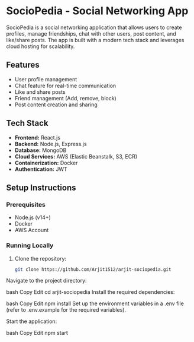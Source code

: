 # SocioPedia - Social Networking App

SocioPedia is a social networking application that allows users to create profiles, manage friendships, chat with other users, post content, and like/share posts. The app is built with a modern tech stack and leverages cloud hosting for scalability.

## Features
- User profile management
- Chat feature for real-time communication
- Like and share posts
- Friend management (Add, remove, block)
- Post content creation and sharing

## Tech Stack
- **Frontend:** React.js
- **Backend:** Node.js, Express.js
- **Database:** MongoDB
- **Cloud Services:** AWS (Elastic Beanstalk, S3, ECR)
- **Containerization:** Docker
- **Authentication:** JWT

## Setup Instructions

### Prerequisites
- Node.js (v14+)
- Docker
- AWS Account

### Running Locally

1. Clone the repository:
   ```bash
   git clone https://github.com/Arjit1512/arjit-sociopedia.git
Navigate to the project directory:

bash
Copy
Edit
cd arjit-sociopedia
Install the required dependencies:

bash
Copy
Edit
npm install
Set up the environment variables in a .env file (refer to .env.example for the required variables).

Start the application:

bash
Copy
Edit
npm start
